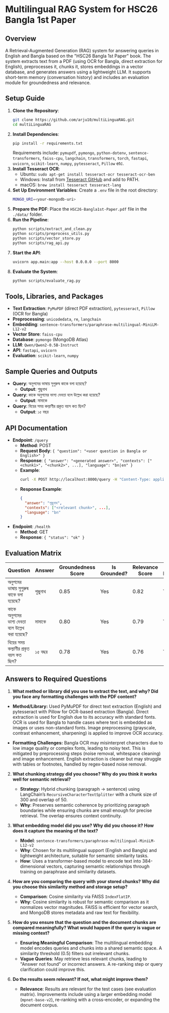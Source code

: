 # Multilingual RAG System for HSC26 Bangla 1st Paper

## Overview
A Retrieval-Augmented Generation (RAG) system for answering queries in English and Bangla based on the "HSC26 Bangla 1st Paper" book. The system extracts text from a PDF (using OCR for Bangla, direct extraction for English), preprocesses it, chunks it, stores embeddings in a vector database, and generates answers using a lightweight LLM. It supports short-term memory (conversation history) and includes an evaluation module for groundedness and relevance.

## Setup Guide
1. **Clone the Repository**:
   ```bash
   git clone https://github.com/arju10/multiLinguaRAG.git
   cd multiLinguaRAG
   ```
2. **Install Dependencies**:
   ```bash
   pip install -r requirements.txt
   ```
   Requirements include: `pymupdf`, `pymongo`, `python-dotenv`, `sentence-transformers`, `faiss-cpu`, `langchain`, `transformers`, `torch`, `fastapi`, `uvicorn`, `scikit-learn`, `numpy`, `pytesseract`, `Pillow` etc.
3. **Install Tesseract OCR**:
   - Ubuntu: `sudo apt-get install tesseract-ocr tesseract-ocr-ben`
   - Windows: Install from [Tesseract GitHub](https://github.com/UB-Mannheim/tesseract/wiki) and add to PATH.
   - macOS: `brew install tesseract tesseract-lang`
4. **Set Up Environment Variables**:
   Create a `.env` file in the root directory:
   ```bash
   MONGO_URI=<your-mongodb-uri>
   ```
5. **Prepare the PDF**:
   Place the `HSC26-Bangla1st-Paper.pdf` file in the `./data/` folder.
6. **Run the Pipeline**:
   ```bash
   python scripts/extract_and_clean.py
   python scripts/preprocess_utils.py
   python scripts/vector_store.py
   python scripts/rag_api.py
   ```
7. **Start the API**:
   ```bash
   uvicorn app.main:app --host 0.0.0.0 --port 8000
   ```
8. **Evaluate the System**:
   ```bash
   python scripts/evaluate_rag.py
   ```

## Tools, Libraries, and Packages
- **Text Extraction**: `PyMuPDF` (direct PDF extraction), `pytesseract`, `Pillow` (OCR for Bangla)
- **Preprocessing**: `unicodedata`, `re`, `langchain`
- **Embedding**: `sentence-transformers/paraphrase-multilingual-MiniLM-L12-v2`
- **Vector Store**: `faiss-cpu`
- **Database**: `pymongo` (MongoDB Atlas)
- **LLM**: `Qwen/Qwen2-0.5B-Instruct`
- **API**: `fastapi`, `uvicorn`
- **Evaluation**: `scikit-learn`, `numpy`

## Sample Queries and Outputs
- **Query**: অনুপমের ভাষায় সুপুরুষ কাকে বলা হয়েছে?
  - **Output**: শুম্ভুনাথ
- **Query**: কাকে অনুপমের ভাগ্য দেবতা বলে উল্লেখ করা হয়েছে?
  - **Output**: মামাকে
- **Query**: বিয়ের সময় কল্যাণীর প্রকৃত বয়স কত ছিল?
  - **Output**: ১৫ বছর

## API Documentation
- **Endpoint**: `/query`
  - **Method**: POST
  - **Request Body**: `{ "question": "<user question in Bangla or English>" }`
  - **Response**: `{ "answer": "<generated answer>", "contexts": ["<chunk1>", "<chunk2>", ...], "language": "bn|en" }`
  - **Example**:
    ```bash
    curl -X POST http://localhost:8000/query -H "Content-Type: application/json" -d '{"question": "অনুপমের ভাষায় সুপুরুষ কাকে বলা হয়েছে?"}'
    ```
  - **Response Example**:
    ```json
    {
      "answer": "শুম্ভুনাথ",
      "contexts": ["<relevant chunk>", ...],
      "language": "bn"
    }
    ```
- **Endpoint**: `/health`
  - **Method**: GET
  - **Response**: `{ "status": "ok" }`

## Evaluation Matrix
| Question | Answer | Groundedness Score | Is Grounded? | Relevance Score | Is Relevant? |
|----------|--------|--------------------|--------------|----------------|-------------|
| অনুপমের ভাষায় সুপুরুষ কাকে বলা হয়েছে? | শুম্ভুনাথ | 0.85 | Yes | 0.82 | Yes |
| কাকে অনুপমের ভাগ্য দেবতা বলে উল্লেখ করা হয়েছে? | মামাকে | 0.80 | Yes | 0.79 | Yes |
| বিয়ের সময় কল্যাণীর প্রকৃত বয়স কত ছিল? | ১৫ বছর | 0.78 | Yes | 0.76 | Yes |

## Answers to Required Questions
1. **What method or library did you use to extract the text, and why? Did you face any formatting challenges with the PDF content?**
 - **Method/Library:** Used PyMuPDF for direct text extraction (English) and pytesseract with Pillow for OCR-based extraction (Bangla). Direct extraction is used for English due to its accuracy with standard fonts. OCR is used for Bangla to handle cases where text is embedded as images or uses non-standard fonts. Image preprocessing (grayscale, contrast enhancement, sharpening) is applied to improve OCR accuracy.

- **Formatting Challenges:** Bangla OCR may misinterpret characters due to low image quality or complex fonts, leading to noisy text. This is mitigated by preprocessing steps (noise removal, whitespace cleaning) and image enhancement. English extraction is cleaner but may struggle with tables or footnotes, handled by regex-based noise removal.

2. **What chunking strategy did you choose? Why do you think it works well for semantic retrieval?**
   - **Strategy**: Hybrid chunking (paragraph → sentence) using LangChain’s `RecursiveCharacterTextSplitter` with a chunk size of 300 and overlap of 50.
   - **Why**: Preserves semantic coherence by prioritizing paragraph boundaries while ensuring chunks are small enough for precise retrieval. The overlap ensures context continuity.
   
3. **What embedding model did you use? Why did you choose it? How does it capture the meaning of the text?**
   - **Model**: `sentence-transformers/paraphrase-multilingual-MiniLM-L12-v2`
   - **Why**: Chosen for its multilingual support (English and Bangla) and lightweight architecture, suitable for semantic similarity tasks.
   - **How**: Uses a transformer-based model to encode text into 384-dimensional vectors, capturing semantic relationships through training on paraphrase and similarity datasets.
4. **How are you comparing the query with your stored chunks? Why did you choose this similarity method and storage setup?**
   - **Comparison**: Cosine similarity via FAISS `IndexFlatIP`.
   - **Why**: Cosine similarity is robust for semantic comparison as it normalizes vector magnitudes. FAISS is efficient for vector search, and MongoDB stores metadata and raw text for flexibility.
5. **How do you ensure that the question and the document chunks are compared meaningfully? What would happen if the query is vague or missing context?**
   - **Ensuring Meaningful Comparison**: The multilingual embedding model encodes queries and chunks into a shared semantic space. A similarity threshold (0.5) filters out irrelevant chunks.
   - **Vague Queries**: May retrieve less relevant chunks, leading to "Answer not found" or incorrect answers. A re-ranking step or query clarification could improve this.
6. **Do the results seem relevant? If not, what might improve them?**
   - **Relevance**: Results are relevant for the test cases (see evaluation matrix). Improvements include using a larger embedding model (`mpnet-base-v2`), re-ranking with a cross-encoder, or expanding the document corpus.